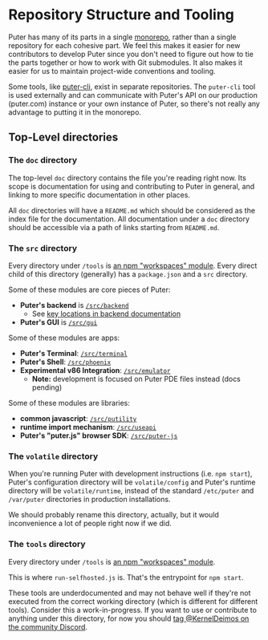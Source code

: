 # Repository Structure and Tooling

Puter has many of its parts in a single [monorepo](https://en.wikipedia.org/wiki/Monorepo),
rather than a single repository for each cohesive part.
We feel this makes it easier for new contributors to develop Puter since you don't
need to figure out how to tie the parts together or how to work with Git submodules.
It also makes it easier for us to maintain project-wide conventions and tooling.

Some tools, like [puter-cli](https://github.com/HeyPuter/puter-cli), exist in separate
repositories. The `puter-cli` tool is used externally and can communicate with Puter's
API on our production (puter.com) instance or your own instance of Puter, so there's
not really any advantage to putting it in the monorepo.

## Top-Level directories

### The `doc` directory

The top-level `doc` directory contains the file you're reading right now.
Its scope is documentation for using and contributing to Puter in general,
and linking to more specific documentation in other places.

All `doc` directories will have a `README.md` which should be considered as
the index file for the documentation. All documentation under a `doc`
directory should be accessible via a path of links starting from `README.md`.

### The `src` directory

Every directory under `/tools` is [an npm "workspaces" module](https://docs.npmjs.com/cli/v8/using-npm/workspaces). Every direct child of this directory (generally) has a `package.json` and a `src` directory.

Some of these modules are core pieces of Puter:
- **Puter's backend** is [`/src/backend`](/src/backend)
  - See [key locations in backend documentation](/src/backend/doc/contributors/structure.md)
- **Puter's GUI** is [`/src/gui`](/src/gui)

Some of these modules are apps:
- **Puter's Terminal**: [`/src/terminal`](/src/terminal)
- **Puter's Shell**: [`/src/phoenix`](/src/phoenix)
- **Experimental v86 Integration**: [`/src/emulator`](/src/emulator)
  - **Note:** development is focused on Puter PDE files instead (docs pending)

Some of these modules are libraries:
- **common javascript**: [`/src/putility`](/src/putility)
- **runtime import mechanism**: [`/src/useapi`](/src/useapi)
- **Puter's "puter.js" browser SDK**: [`/src/puter-js`](/src/puter-js)

### The `volatile` directory

When you're running Puter with development instructions (i.e. `npm start`),
Puter's configuration directory will be `volatile/config` and Puter's
runtime directory will be `volatile/runtime`, instead of the standard
`/etc/puter` and `/var/puter` directories in production installations.

We should probably rename this directory, actually, but it would inconvenience
a lot of people right now if we did.

### The `tools` directory

Every directory under `/tools` is [an npm "workspaces" module](https://docs.npmjs.com/cli/v8/using-npm/workspaces).

This is where `run-selfhosted.js` is. That's the entrypoint for `npm start`.

These tools are underdocumented and may not behave well if they're not executed
from the correct working directory (which is different for different tools).
Consider this a work-in-progress. If you want to use or contribute to anything
under this directory, for now you should
[tag @KernelDeimos on the community Discord](https://discord.gg/PQcx7Teh8u).
